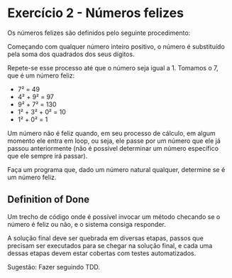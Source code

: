 # Exercício 2 - Números felizes 
Os números felizes são definidos pelo seguinte procedimento: 

Começando com qualquer número inteiro positivo, o número é substituído pela soma dos quadrados dos seus dígitos. 

Repete-se esse processo até que o número seja igual a 1. 
Tomamos o 7, que é um número feliz: 
- 7² = 49 
- 4² + 9² = 97 
- 9² + 7² = 130 
- 1² + 3² + 0² = 10 
- 1² + 0² = 1 

Um número não é feliz quando, em seu processo de cálculo, em algum momento ele entra em loop, ou seja, ele passe por um número que ele já passou anteriormente (não é possível determinar um número específico que ele sempre irá passar).

Faça um programa que, dado um número natural qualquer, determine se é um número feliz.

## Definition of Done

Um trecho de código onde é possível invocar um método checando se o número é feliz ou não, e o sistema consiga responder.

A solução final deve ser quebrada em diversas etapas, passos que precisam ser executados para se chegar na solução final, e cada uma dessas etapas devem estar cobertas com testes automatizados.

Sugestão: Fazer seguindo TDD.

